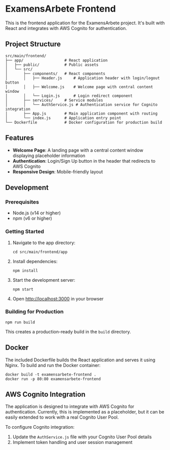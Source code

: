 # ExamensArbete Frontend

This is the frontend application for the ExamensArbete project. It's built with React and integrates with AWS Cognito for authentication.

## Project Structure

```
src/main/frontend/
├── app/                  # React application
│   ├── public/           # Public assets
│   └── src/
│       ├── components/   # React components
│       │   ├── Header.js     # Application header with login/logout button
│       │   ├── Welcome.js    # Welcome page with central content window
│       │   └── Login.js      # Login redirect component
│       ├── services/     # Service modules
│       │   └── AuthService.js # Authentication service for Cognito integration
│       ├── App.js        # Main application component with routing
│       └── index.js      # Application entry point
└── Dockerfile            # Docker configuration for production build
```

## Features

- **Welcome Page**: A landing page with a central content window displaying placeholder information
- **Authentication**: Login/Sign Up button in the header that redirects to AWS Cognito
- **Responsive Design**: Mobile-friendly layout

## Development

### Prerequisites

- Node.js (v14 or higher)
- npm (v6 or higher)

### Getting Started

1. Navigate to the app directory:
   ```
   cd src/main/frontend/app
   ```

2. Install dependencies:
   ```
   npm install
   ```

3. Start the development server:
   ```
   npm start
   ```

4. Open [http://localhost:3000](http://localhost:3000) in your browser

### Building for Production

```
npm run build
```

This creates a production-ready build in the `build` directory.

## Docker

The included Dockerfile builds the React application and serves it using Nginx. To build and run the Docker container:

```
docker build -t examensarbete-frontend .
docker run -p 80:80 examensarbete-frontend
```

## AWS Cognito Integration

The application is designed to integrate with AWS Cognito for authentication. Currently, this is implemented as a placeholder, but it can be easily extended to work with a real Cognito User Pool.

To configure Cognito integration:

1. Update the `AuthService.js` file with your Cognito User Pool details
2. Implement token handling and user session management
